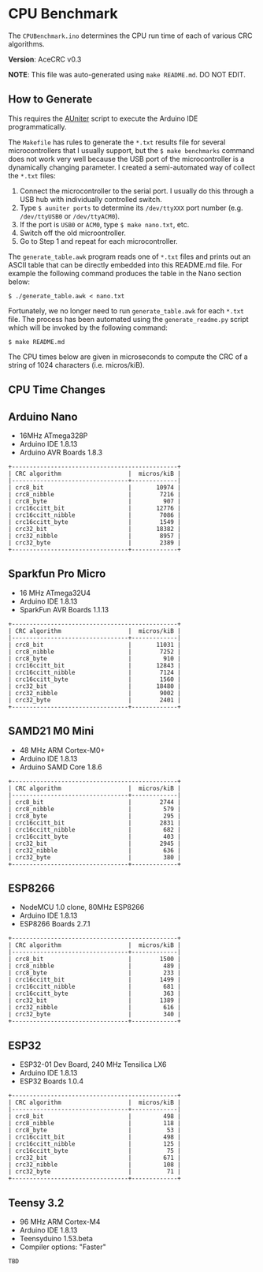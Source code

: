 # CPU Benchmark

The `CPUBenchmark.ino` determines the CPU run time of each of various CRC
algorithms.

**Version**: AceCRC v0.3

**NOTE**: This file was auto-generated using `make README.md`. DO NOT EDIT.

## How to Generate

This requires the [AUniter](https://github.com/bxparks/AUniter) script
to execute the Arduino IDE programmatically.

The `Makefile` has rules to generate the `*.txt` results file for several
microcontrollers that I usually support, but the `$ make benchmarks` command
does not work very well because the USB port of the microcontroller is a
dynamically changing parameter. I created a semi-automated way of collect the
`*.txt` files:

1. Connect the microcontroller to the serial port. I usually do this through a
USB hub with individually controlled switch.
2. Type `$ auniter ports` to determine its `/dev/ttyXXX` port number (e.g.
`/dev/ttyUSB0` or `/dev/ttyACM0`).
3. If the port is `USB0` or `ACM0`, type `$ make nano.txt`, etc.
4. Switch off the old microontroller.
5. Go to Step 1 and repeat for each microcontroller.

The `generate_table.awk` program reads one of `*.txt` files and prints out an
ASCII table that can be directly embedded into this README.md file. For example
the following command produces the table in the Nano section below:

```
$ ./generate_table.awk < nano.txt
```

Fortunately, we no longer need to run `generate_table.awk` for each `*.txt`
file. The process has been automated using the `generate_readme.py` script which
will be invoked by the following command:
```
$ make README.md
```

The CPU times below are given in microseconds to compute the CRC of a string of
1024 characters (i.e. micros/kiB).

## CPU Time Changes

## Arduino Nano

* 16MHz ATmega328P
* Arduino IDE 1.8.13
* Arduino AVR Boards 1.8.3

```
+-----------------------------------------------+
| CRC algorithm                   |  micros/kiB |
|---------------------------------+-------------|
| crc8_bit                        |       10974 |
| crc8_nibble                     |        7216 |
| crc8_byte                       |         907 |
| crc16ccitt_bit                  |       12776 |
| crc16ccitt_nibble               |        7086 |
| crc16ccitt_byte                 |        1549 |
| crc32_bit                       |       18382 |
| crc32_nibble                    |        8957 |
| crc32_byte                      |        2389 |
+---------------------------------+-------------+

```

## Sparkfun Pro Micro

* 16 MHz ATmega32U4
* Arduino IDE 1.8.13
* SparkFun AVR Boards 1.1.13

```
+-----------------------------------------------+
| CRC algorithm                   |  micros/kiB |
|---------------------------------+-------------|
| crc8_bit                        |       11031 |
| crc8_nibble                     |        7252 |
| crc8_byte                       |         910 |
| crc16ccitt_bit                  |       12843 |
| crc16ccitt_nibble               |        7124 |
| crc16ccitt_byte                 |        1560 |
| crc32_bit                       |       18480 |
| crc32_nibble                    |        9002 |
| crc32_byte                      |        2401 |
+---------------------------------+-------------+

```

## SAMD21 M0 Mini

* 48 MHz ARM Cortex-M0+
* Arduino IDE 1.8.13
* Arduino SAMD Core 1.8.6

```
+-----------------------------------------------+
| CRC algorithm                   |  micros/kiB |
|---------------------------------+-------------|
| crc8_bit                        |        2744 |
| crc8_nibble                     |         579 |
| crc8_byte                       |         295 |
| crc16ccitt_bit                  |        2831 |
| crc16ccitt_nibble               |         682 |
| crc16ccitt_byte                 |         403 |
| crc32_bit                       |        2945 |
| crc32_nibble                    |         636 |
| crc32_byte                      |         380 |
+---------------------------------+-------------+

```

## ESP8266

* NodeMCU 1.0 clone, 80MHz ESP8266
* Arduino IDE 1.8.13
* ESP8266 Boards 2.7.1

```
+-----------------------------------------------+
| CRC algorithm                   |  micros/kiB |
|---------------------------------+-------------|
| crc8_bit                        |        1500 |
| crc8_nibble                     |         489 |
| crc8_byte                       |         233 |
| crc16ccitt_bit                  |        1499 |
| crc16ccitt_nibble               |         681 |
| crc16ccitt_byte                 |         363 |
| crc32_bit                       |        1389 |
| crc32_nibble                    |         616 |
| crc32_byte                      |         340 |
+---------------------------------+-------------+

```

## ESP32

* ESP32-01 Dev Board, 240 MHz Tensilica LX6
* Arduino IDE 1.8.13
* ESP32 Boards 1.0.4

```
+-----------------------------------------------+
| CRC algorithm                   |  micros/kiB |
|---------------------------------+-------------|
| crc8_bit                        |         498 |
| crc8_nibble                     |         118 |
| crc8_byte                       |          53 |
| crc16ccitt_bit                  |         498 |
| crc16ccitt_nibble               |         125 |
| crc16ccitt_byte                 |          75 |
| crc32_bit                       |         671 |
| crc32_nibble                    |         108 |
| crc32_byte                      |          71 |
+---------------------------------+-------------+

```

## Teensy 3.2

* 96 MHz ARM Cortex-M4
* Arduino IDE 1.8.13
* Teensyduino 1.53.beta
* Compiler options: "Faster"

```
TBD
```

